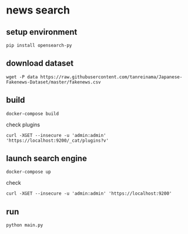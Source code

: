 # news search

## setup environment

```shell
pip install opensearch-py
```

## download dataset

```shell
wget -P data https://raw.githubusercontent.com/tanreinama/Japanese-Fakenews-Dataset/master/fakenews.csv
```

## build

```shell
docker-compose build
```

check plugins

```shell
curl -XGET --insecure -u 'admin:admin' 'https://localhost:9200/_cat/plugins?v'
```

## launch search engine

```shell
docker-compose up
```

check

```shell
curl -XGET --insecure -u 'admin:admin' 'https://localhost:9200'
```

## run

```shell
python main.py
```